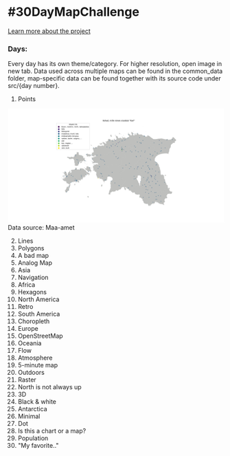 # \#30DayMapChallenge

[Learn more about the project](https://30daymapchallenge.com/)


### Days:
Every day has its own theme/category. For higher resolution, open image in new tab. Data used across multiple maps can be found in the common_data folder, map-specific data can be found together with its source code under src/{day number}.

1. Points

![Karlid](src/1/result.png)
Data source: Maa-amet

2. Lines
3. Polygons
4. A bad map
5. Analog Map
6. Asia
7. Navigation
8. Africa
9. Hexagons
10. North America
11. Retro
12. South America
13. Choropleth
14. Europe
15. OpenStreetMap
16. Oceania
17. Flow
18. Atmosphere
19. 5-minute map
20. Outdoors
21. Raster
22. North is not always up
23. 3D
24. Black & white
25. Antarctica
26. Minimal
27. Dot
28. Is this a chart or a map?
29. Population
30. "My favorite.."